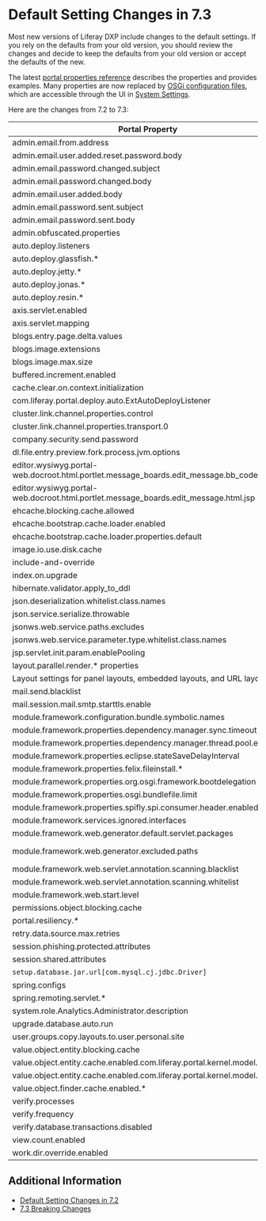 # Default Setting Changes in 7.3

Most new versions of Liferay DXP include changes to the default settings. If you rely on the defaults from your old version, you should review the changes and decide to keep the defaults from your old version or accept the defaults of the new.

The latest [portal properties reference](https://docs.liferay.com/dxp/portal/7.3-latest/propertiesdoc/portal.properties.html) describes the properties and provides examples. Many properties are now replaced by [OSGi configuration files](../../../system-administration/system-settings/using-configuration-files.md), which are accessible through the UI in [System Settings](../../../system-administration/system-settings/system-settings.md).

Here are the changes from 7.2 to 7.3:

| **Portal Property** | **7.2 Default** | **7.3 Default** |
| --- | --- | --- |
| admin.email.from.address | test@liferay.com | test@domain.invalid |
| admin.email.user.added.reset.password.body | *NA* | com/liferay/portlet/admin/dependencies/email_user_added_reset_password_body.tmpl |
| admin.email.password.changed.subject | *NA* | com/liferay/portlet/admin/dependencies/email_password_changed_subject.tmpl |
| admin.email.password.changed.body | *NA* | com/liferay/portlet/admin/dependencies/email_password_changed_body.tmpl |
| admin.email.user.added.body | Removed in a 7.2 follow-up release | Removed |
| admin.email.password.sent.subject | com/liferay/portlet/admin/dependencies/email_password_sent_subject.tmpl | Removed |
| admin.email.password.sent.body | com/liferay/portlet/admin/dependencies/email_password_sent_body.tmpl | Removed |
| admin.obfuscated.properties | See this [section](https://docs.liferay.com/dxp/portal/7.2-latest/propertiesdoc/portal.properties.html#Admin%20Portlet) | dropped captcha.engine.recaptcha.key.private |
| auto.deploy.listeners | See this [section](https://docs.liferay.com/dxp/portal/7.2-latest/propertiesdoc/portal.properties.html#Auto%20Deploy) | Removed com.liferay.portal.deploy.auto.ExtAutoDeployListener |
| auto.deploy.glassfish.* | See this [section](vhttps://docs.liferay.com/dxp/portal/7.2-latest/propertiesdoc/portal.properties.html#Auto%20Deploy) | Removed |
| auto.deploy.jetty.* | See this [section](https://docs.liferay.com/dxp/portal/7.2-latest/propertiesdoc/portal.properties.html#Auto%20Deploy) | Removed |
| auto.deploy.jonas.* | See this [section](https://docs.liferay.com/dxp/portal/7.2-latest/propertiesdoc/portal.properties.html#Auto%20Deploy) | Removed |
| auto.deploy.resin.* | See this [section](https://docs.liferay.com/dxp/portal/7.2-latest/propertiesdoc/portal.properties.html#Auto%20Deploy) | Removed |
| axis.servlet.enabled | *NA* | false |
| axis.servlet.mapping | *NA* | /api/axis/* |
| blogs.entry.page.delta.values | See this [section](https://docs.liferay.com/dxp/portal/7.2-latest/propertiesdoc/portal.properties.html#Blogs%20Service) | See the values in the [Blogs Service section](https://docs.liferay.com/dxp/portal/7.3-latest/propertiesdoc/portal.properties.html#Blogs%20Service). |
| blogs.image.extensions | .gif,.jpeg,.jpg,.png | Removed |
| blogs.image.max.size | 5242880 | Removed |
| buffered.increment.enabled | true | Removed. See the [breaking change](https://learn.liferay.com/dxp/7.x/en/liferay-internals/reference/7-3-breaking-changes.html). |
| cache.clear.on.context.initialization | true | Removed |
| com.liferay.portal.deploy.auto.ExtAutoDeployListener | See this [section](https://docs.liferay.com/dxp/portal/7.2-latest/propertiesdoc/portal.properties.html#Auto%20Deploy) | Removed |
| cluster.link.channel.properties.control | See this [section](https://docs.liferay.com/dxp/portal/7.2-latest/propertiesdoc/portal.properties.html#Cluster%20Link) | jgroups/udp_control.xml |
| cluster.link.channel.properties.transport.0 | See this [section](https://docs.liferay.com/dxp/portal/7.2-latest/propertiesdoc/portal.properties.html#Cluster%20Link) | jgroups/udp_transport.xml |
| company.security.send.password | false | Removed |
| dl.file.entry.preview.fork.process.jvm.options | *NA* | *blank*. See the [Document Library Service section](https://docs.liferay.com/dxp/portal/7.3-latest/propertiesdoc/portal.properties.html#Document%20Library%20Service). |
| editor.wysiwyg.portal-web.docroot.html.portlet.message_boards.edit_message.bb_code.jsp | alloyeditor_bbcode | Removed |
| editor.wysiwyg.portal-web.docroot.html.portlet.message_boards.edit_message.html.jsp | alloyeditor | Removed |
| ehcache.blocking.cache.allowed | false | Removed. See the [breaking change](https://learn.liferay.com/dxp/7.x/en/liferay-internals/reference/7-3-breaking-changes.html#remove-support-for-blocking-cache). |
| ehcache.bootstrap.cache.loader.enabled | false | Removed. See the [breaking change](https://learn.liferay.com/dxp/7.x/en/liferay-internals/reference/7-3-breaking-changes.html#remove-support-for-blocking-cache). |
| ehcache.bootstrap.cache.loader.properties.default | *blank* | Removed. See the [breaking change](https://learn.liferay.com/dxp/7.x/en/liferay-internals/reference/7-3-breaking-changes.html#remove-support-for-blocking-cache). |
| image.io.use.disk.cache | true | false |
| include-and-override | See this [section](https://docs.liferay.com/dxp/portal/7.2-latest/propertiesdoc/portal.properties.html#Properties%20Override) | Removed portal-companyID.properties overrides |
| index.on.upgrade | false | Removed |
| hibernate.validator.apply_to_ddl | *NA* | false. See the [Hibernate section](https://docs.liferay.com/dxp/portal/7.3-latest/propertiesdoc/portal.properties.html#Hibernate). |
| json.deserialization.whitelist.class.names | See this [section](https://docs.liferay.com/dxp/portal/7.2-latest/propertiesdoc/portal.properties.html#JSON) | Added [values](https://docs.liferay.com/dxp/portal/7.3-latest/propertiesdoc/portal.properties.html#JSON). |
| json.service.serialize.throwable | *NA* | New. See the [JSON section](https://docs.liferay.com/dxp/portal/7.3-latest/propertiesdoc/portal.properties.html#JSON). |
| jsonws.web.service.paths.excludes | *blank* | /user/update-password |
| jsonws.web.service.parameter.type.whitelist.class.names | *NA* | New. See the [JSON Web Service section](https://docs.liferay.com/dxp/portal/7.3-latest/propertiesdoc/portal.properties.html#JSON%20Web%20Service). |
| jsp.servlet.init.param.enablePooling | *NA* | false |
| layout.parallel.render.* properties | See this [section](https://docs.liferay.com/dxp/portal/7.2-latest/propertiesdoc/portal.properties.html#Layouts) | Removed. See the [breaking change](https://learn.liferay.com/dxp/7.x/en/liferay-internals/reference/7-3-breaking-changes.html#server-side-parallel-rendering-is-no-longer-supported). |
| Layout settings for panel layouts, embedded layouts, and URL layouts | See the [properties](https://docs.liferay.com/dxp/portal/7.2-latest/propertiesdoc/portal.properties.html#Layouts). | Removed |
| mail.send.blacklist | *NA* | New. See the [Mail section](https://docs.liferay.com/dxp/portal/7.3-latest/propertiesdoc/portal.properties.html#Mail). |
| mail.session.mail.smtp.starttls.enable | *NA* | true. See the [Mail section](https://docs.liferay.com/dxp/portal/7.3-latest/propertiesdoc/portal.properties.html#Mail). |
| module.framework.configuration.bundle.symbolic.names | *NA* | New. See this [section](https://docs.liferay.com/dxp/portal/7.3-latest/propertiesdoc/portal.properties.html#Module%20Framework) |
| module.framework.properties.dependency.manager.sync.timeout | *NA* | 60 | 
| module.framework.properties.dependency.manager.thread.pool.enabled | *NA* | true |
| module.framework.properties.eclipse.stateSaveDelayInterval | *NA* | 60000 |
| module.framework.properties.felix.fileinstall.* | See this [section](https://docs.liferay.com/dxp/portal/7.2-latest/propertiesdoc/portal.properties.html#Module%20Framework) | Renamed to module.framework.properties.file.install.* |
| module.framework.properties.org.osgi.framework.bootdelegation | See this [section](https://docs.liferay.com/dxp/portal/7.2-latest/propertiesdoc/portal.properties.html#Module%20Framework) | Added com.sun.imageio.plugins.*; removed javax.validation and javax.validation.* |
| module.framework.properties.osgi.bundlefile.limit | *NA* | 100000 |
| module.framework.properties.spifly.spi.consumer.header.enabled | *NA* | false |
| module.framework.services.ignored.interfaces | See this [section](https://docs.liferay.com/dxp/portal/7.2-latest/propertiesdoc/portal.properties.html#Module%20Framework) | Added com.liferay.trash.kernel.service.* |
| module.framework.web.generator.default.servlet.packages | See this [section](https://docs.liferay.com/dxp/portal/7.2-latest/propertiesdoc/portal.properties.html#Module%20Framework%20Web%20Application%20Bundles) | Removed org.eclipse.jetty.websocket.server and org.glassfish.tyrus.servlet |
| module.framework.web.generator.excluded.paths | See this [section](https://docs.liferay.com/dxp/portal/7.2-latest/propertiesdoc/portal.properties.html#Module%20Framework%20Web%20Application%20Bundles) | Added WEB-INF/lib/jackson-databind.jar and WEB-INF/lib/portletmvc4spring-framework.jar; dropped WEB-INF/lib/spring-webmvc-portlet.jar |
| module.framework.web.servlet.annotation.scanning.blacklist | *NA* | See the [Module Framework Web Application Bundles section](https://docs.liferay.com/dxp/portal/7.3-latest/propertiesdoc/portal.properties.html#Module%20Framework%20Web%20Application%20Bundles) |
| module.framework.web.servlet.annotation.scanning.whitelist | *NA* | com/liferay/faces/ |
| module.framework.web.start.level | *NA* | 15. See the [Module Framework section](https://docs.liferay.com/dxp/portal/7.2-latest/propertiesdoc/portal.properties.html#Module%20Framework).
| permissions.object.blocking.cache | false | Removed. See this [breaking change](https://learn.liferay.com/dxp/7.x/en/liferay-internals/reference/7-3-breaking-changes.html#remove-support-for-blocking-cache). |
| portal.resiliency.* | See this [section](https://docs.liferay.com/dxp/portal/7.2-latest/propertiesdoc/portal.properties.html#Portal%20Resiliency) | Removed |
| retry.data.source.max.retries | 100 | 0 |
| session.phishing.protected.attributes | See this [section](https://docs.liferay.com/dxp/portal/7.2-latest/propertiesdoc/portal.properties.html#Session) | added SETUP_WIZARD_PASSWORD_UPDATED |
| session.shared.attributes | See this [section](https://docs.liferay.com/dxp/portal/7.2-latest/propertiesdoc/portal.properties.html#Session) | dropped org.apache.struts.action.LOCALE |
| `setup.database.jar.url[com.mysql.cj.jdbc.Driver]` | http* | https* |
| spring.configs | See this [section](https://docs.liferay.com/dxp/portal/7.2-latest/propertiesdoc/portal.properties.html#Spring) | dropped META-INF/fabric-spring.xml and META-INF/asset-spring.xml |
| spring.remoting.servlet.* | Removed in a 7.2 follow-up release | Removed |
| system.role.Analytics.Administrator.description | *NA* | See the [Groups and Roles section](https://docs.liferay.com/dxp/portal/7.3-latest/propertiesdoc/portal.properties.html#Groups%20and%20Roles) |
| upgrade.database.auto.run | *NA* | false. See the [breaking change](https://learn.liferay.com/dxp/7.x/en/liferay-internals/reference/7-3-breaking-changes.html#replaced-osgi-configuration-property-autoupgrade). |
| user.groups.copy.layouts.to.user.personal.site | false | Removed the [breaking change](https://learn.liferay.com/dxp/7.x/en/liferay-internals/reference/7-3-breaking-changes.html#removed-portal-property-user-groups-copy-layouts-to-user-personal-site). |
| value.object.entity.blocking.cache | true | Removed. See the [breaking change](https://learn.liferay.com/dxp/7.x/en/liferay-internals/reference/7-3-breaking-changes.html#remove-support-for-blocking-cache). |
| value.object.entity.cache.enabled.com.liferay.portal.kernel.model.Layout | true | Removed. See the [breaking change](https://learn.liferay.com/dxp/7.x/en/liferay-internals/reference/7-3-breaking-changes.html#remove-support-for-setting-cache-properties-for-each-entity-model). |
| value.object.entity.cache.enabled.com.liferay.portal.kernel.model.User | true | Removed. See the [breaking change](https://learn.liferay.com/dxp/7.x/en/liferay-internals/reference/7-3-breaking-changes.html#remove-support-for-setting-cache-properties-for-each-entity-model). |
| value.object.finder.cache.enabled.* | See this [section](https://docs.liferay.com/dxp/portal/7.2-latest/propertiesdoc/portal.properties.html#Value%20Object) | Removed. See the [breaking change](https://learn.liferay.com/dxp/7.x/en/liferay-internals/reference/7-3-breaking-changes.html#remove-support-for-setting-cache-properties-for-each-entity-model). |
| verify.processes | See this [section](https://docs.liferay.com/dxp/portal/7.2-latest/propertiesdoc/portal.properties.html#Verify) | Removed |
| verify.frequency | See this [section](https://docs.liferay.com/dxp/portal/7.2-latest/propertiesdoc/portal.properties.html#Verify) | Removed |
| verify.database.transactions.disabled | See this [section](https://docs.liferay.com/dxp/portal/7.2-latest/propertiesdoc/portal.properties.html#Verify) | Removed |
| view.count.enabled | *NA* | true. See the [breaking change](https://learn.liferay.com/dxp/7.x/en/liferay-internals/reference/7-3-breaking-changes.html). |
| work.dir.override.enabled | *NA* | false. See the [Work Directory section](https://docs.liferay.com/dxp/portal/7.3-latest/propertiesdoc/portal.properties.html#Work%20Directory). |

## Additional Information

* [Default Setting Changes in 7.2](default-setting-changes-in-7-2.md)
* [7.3 Breaking Changes](../../../liferay-internals/reference/7-3-breaking-changes.md)